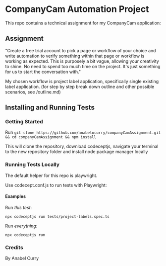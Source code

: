 # CompanyCam Automation Project

This repo contains a technical assignment for my CompanyCam application:

## Assignment

"Create a free trial account to pick a page or workflow of your choice and write automation to verify something within that page or workflow is working as expected. This is purposely a bit vague, allowing your creativity to shine. No need to spend too much time on the project. It's just something for us to start the conversation with."

My chosen workflow is project label application, specifically single existing label application. (for step by step break down outline and other possible scenarios, see /outline.md)

## Installing and Running Tests

### Getting Started

Run `git clone https://github.com/anabelocurry/companyCamAssignment.git && cd companyCamAssignment && npm install`

This will clone the repository, download codeceptjs, navigate your terminal to the new repository folder and install node package manager locally

### Running Tests Locally

The default helper for this repo is playwright.

Use codecept.conf.js to run tests with Playwright:

#### Examples

Run _this test_:

`npx codeceptjs run tests/project-labels.spec.ts`

Run _everything_:

`npx codeceptjs run`

### Credits

By Anabel Curry
